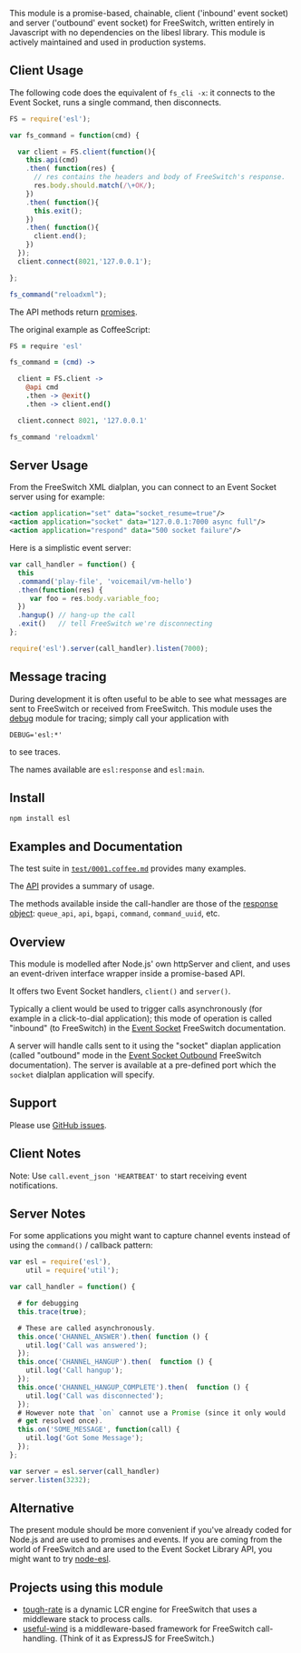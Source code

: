 This module is a promise-based, chainable, client ('inbound' event socket) and server ('outbound' event socket) for FreeSwitch, written entirely in Javascript with no dependencies on the libesl library.
This module is actively maintained and used in production systems.

Client Usage
------------

The following code does the equivalent of `fs_cli -x`: it connects to the Event Socket, runs a single command, then disconnects.

```javascript
FS = require('esl');

var fs_command = function(cmd) {

  var client = FS.client(function(){
    this.api(cmd)
    .then( function(res) {
      // res contains the headers and body of FreeSwitch's response.
      res.body.should.match(/\+OK/);
    })
    .then( function(){
      this.exit();
    })
    .then( function(){
      client.end();
    })
  });
  client.connect(8021,'127.0.0.1');

};

fs_command("reloadxml");
```

The API methods return [promises](https://github.com/petkaantonov/bluebird/blob/master/API.md).

The original example as CoffeeScript:

```coffeescript
FS = require 'esl'

fs_command = (cmd) ->

  client = FS.client ->
    @api cmd
    .then -> @exit()
    .then -> client.end()

  client.connect 8021, '127.0.0.1'

fs_command 'reloadxml'
```

Server Usage
------------

From the FreeSwitch XML dialplan, you can connect to an Event Socket server using for example:

```xml
<action application="set" data="socket_resume=true"/>
<action application="socket" data="127.0.0.1:7000 async full"/>
<action application="respond" data="500 socket failure"/>
```

Here is a simplistic event server:

```javascript
var call_handler = function() {
  this
  .command('play-file', 'voicemail/vm-hello')
  .then(function(res) {
     var foo = res.body.variable_foo;
  })
  .hangup() // hang-up the call
  .exit()   // tell FreeSwitch we're disconnecting
};

require('esl').server(call_handler).listen(7000);
```

Message tracing
---------------

During development it is often useful to be able to see what messages are sent to FreeSwitch or received from FreeSwitch.
This module uses the [debug](https://github.com/visionmedia/debug) module for tracing; simply call your application with

    DEBUG='esl:*'

to see traces.

The names available are `esl:response` and `esl:main`.


Install
-------

    npm install esl

Examples and Documentation
--------------------------

The test suite in [`test/0001.coffee.md`](https://github.com/shimaore/esl/blob/master/test/0001.coffee.md) provides many examples.

The [API](http://shimaore.github.io/esl/) provides a summary of usage.

The methods available inside the call-handler are those of the [response object](https://github.com/shimaore/esl/blob/master/src/response.coffee.md#channel-level-commands): `queue_api`, `api`, `bgapi`, `command`, `command_uuid`, etc.

Overview
--------

This module is modelled after Node.js' own httpServer and client, and uses an event-driven interface wrapper inside a promise-based API.

It offers two Event Socket handlers, `client()` and `server()`.

Typically a client would be used to trigger calls asynchronously (for example in a click-to-dial application); this mode of operation is called "inbound" (to FreeSwitch) in the [Event Socket](http://wiki.freeswitch.org/wiki/Event_Socket) FreeSwitch documentation.

A server will handle calls sent to it using the "socket" diaplan application (called "outbound" mode in the [Event Socket Outbound](http://wiki.freeswitch.org/wiki/Event_Socket_Outbound) FreeSwitch documentation).  The server is available at a pre-defined port which the `socket` dialplan application will specify.

Support
-------

Please use [GitHub issues](https://github.com/shimaore/esl/issues).

Client Notes
------------

Note: Use `call.event_json 'HEARTBEAT'` to start receiving event notifications.

Server Notes
------------

For some applications you might want to capture channel events instead of using the `command()` / callback pattern:

```javascript
var esl = require('esl'),
    util = require('util');

var call_handler = function() {

  # for debugging
  this.trace(true);

  # These are called asynchronously.
  this.once('CHANNEL_ANSWER').then( function () {
    util.log('Call was answered');
  });
  this.once('CHANNEL_HANGUP').then(  function () {
    util.log('Call hangup');
  });
  this.once('CHANNEL_HANGUP_COMPLETE').then(  function () {
    util.log('Call was disconnected');
  });
  # However note that `on` cannot use a Promise (since it only would
  # get resolved once).
  this.on('SOME_MESSAGE', function(call) {
    util.log('Got Some Message');
  });
};

var server = esl.server(call_handler)
server.listen(3232);
```

Alternative
-----------

The present module should be more convenient if you've already coded for Node.js and are used to promises and events.
If you are coming from the world of FreeSwitch and are used to the Event Socket Library API, you might want to try [node-esl](https://github.com/englercj/node-esl).

Projects using this module
--------------------------

* [tough-rate](https://github.com/shimaore/tough-rate) is a dynamic LCR engine for FreeSwitch that uses a middleware stack to process calls.
* [useful-wind](https://github.com/shimaore/useful-wind) is a middleware-based framework for FreeSwitch call-handling. (Think of it as ExpressJS for FreeSwitch.)
